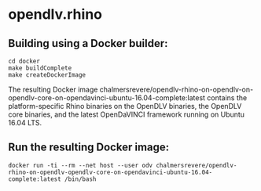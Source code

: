 # opendlv.rhino

## Building using a Docker builder:

    cd docker
    make buildComplete
    make createDockerImage

The resulting Docker image chalmersrevere/opendlv-rhino-on-opendlv-on-opendlv-core-on-opendavinci-ubuntu-16.04-complete:latest contains
the platform-specific Rhino binaries on the OpenDLV binaries, the OpenDLV core binaries, and the latest OpenDaVINCI framework running on Ubuntu 16.04 LTS.

## Run the resulting Docker image:

    docker run -ti --rm --net host --user odv chalmersrevere/opendlv-rhino-on-opendlv-opendlv-core-on-opendavinci-ubuntu-16.04-complete:latest /bin/bash

